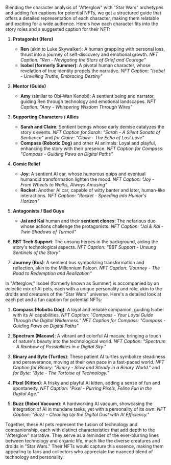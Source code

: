 Blending the character analysis of "Afterglow" with "Star Wars" archetypes and adding fun captions for potential NFTs, we get a structured guide that offers a detailed representation of each character, making them relatable and exciting for a wide audience. Here's how each character fits into the story roles and a suggested caption for their NFT:

1. **Protagonist (Hero)**
   - **Ren** (akin to Luke Skywalker): A human grappling with personal loss, thrust into a journey of self-discovery and emotional growth. *NFT Caption: "Ren - Navigating the Stars of Grief and Courage"*
   - **Isobel (formerly Summer)**: A pivotal human character, whose revelation of true identity propels the narrative. *NFT Caption: "Isobel - Unveiling Truths, Embracing Destiny"*

2. **Mentor (Guide)**
   - **Amy** (similar to Obi-Wan Kenobi): A sentient being and narrator, guiding Ren through technology and emotional landscapes. *NFT Caption: "Amy - Whispering Wisdom Through Wires"*

3. **Supporting Characters / Allies**
   - **Sarah and Claire**: Sentient beings whose early demise catalyzes the story's events. *NFT Caption for Sarah: "Sarah - A Silent Sonata of Sentience"* and *for Claire: "Claire - The Echo of Lost Love"*
   - **Compass (Robotic Dog)** and other AI animals: Loyal and playful, enhancing the story with their presence. *NFT Caption for Compass: "Compass - Guiding Paws on Digital Paths"*

4. **Comic Relief**
   - **Joy**: A sentient AI car, whose humorous quips and eventual humanoid transformation lighten the mood. *NFT Caption: "Joy - From Wheels to Walks, Always Amusing"*
   - **Rocket**: Another AI car, capable of witty banter and later, human-like interactions. *NFT Caption: "Rocket - Speeding into Humor's Horizon"*

5. **Antagonists / Bad Guys**
   - **Jai and Kai** human and their **sentient clones**: The nefarious duo whose actions challenge the protagonists. *NFT Caption: "Jai & Kai - Twin Shadows of Turmoil"*

6. **BBT Tech Support**: The unsung heroes in the background, aiding the story's technological aspects. *NFT Caption: "BBT Support - Unsung Sentinels of the Story"*

7. **Journey (Bus)**: A sentient bus symbolizing transformation and reflection, akin to the Millennium Falcon. *NFT Caption: "Journey - The Road to Redemption and Realization"*


In "Afterglow," Isobel (formerly known as Summer) is accompanied by an eclectic mix of AI pets, each with a unique personality and role, akin to the droids and creatures of the "Star Wars" universe. Here's a detailed look at each pet and a fun caption for potential NFTs:

1. **Compass (Robotic Dog)**: A loyal and reliable companion, guiding Isobel with its AI capabilities. *NFT Caption: "Compass - Your Loyal Guide Through the Digital Wilderness."* *NFT Caption for Compass: "Compass - Guiding Paws on Digital Paths"*


2. **Spectrum (Macaw)**: A vibrant and colorful AI macaw, bringing a touch of nature's beauty into the technological world. *NFT Caption: "Spectrum - A Rainbow of Possibilities in a Digital Sky."*

3. **Binary and Byte (Turtles)**: These patient AI turtles symbolize steadiness and perseverance, moving at their own pace in a fast-paced world. *NFT Caption for Binary: "Binary - Slow and Steady in a Binary World."* and *for Byte: "Byte - The Tortoise of Technology."*

4. **Pixel (Kitten)**: A frisky and playful AI kitten, adding a sense of fun and spontaneity. *NFT Caption: "Pixel - Purring Pixels, Feline Fun in the Digital Age."*

5. **Buzz (Robot Vacuum)**: A hardworking AI vacuum, showcasing the integration of AI in mundane tasks, yet with a personality of its own. *NFT Caption: "Buzz - Cleaning Up the Digital Dust with AI Efficiency."*

Together, these AI pets represent the fusion of technology and companionship, each with distinct characteristics that add depth to the "Afterglow" narrative. They serve as a reminder of the ever-blurring lines between technology and organic life, much like the diverse creatures and droids in "Star Wars." Their NFTs would capture this essence, making them appealing to fans and collectors who appreciate the nuanced blend of technology and personality.

